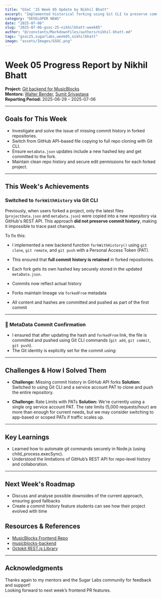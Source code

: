 ```yaml
---
title: "GSoC '25 Week 05 Update by Nikhil Bhatt"
excerpt: "Implemented historical forking using Git CLI to preserve commit history and securely update metadata for downstream workflows."
category: "DEVELOPER NEWS"
date: "2025-07-06"
slug: "2025-07-06-gsoc-25-nikhilbhatt-week05"
author: "@/constants/MarkdownFiles/authors/nikhil-bhatt.md"
tags: "gsoc25,sugarlabs,week05,nikhilbhatt"
image: "assets/Images/GSOC.png"
---
```


<!-- markdownlint-disable -->

# Week 05 Progress Report by Nikhil Bhatt

**Project:** [Git backend for MusicBlocks](https://github.com/benikk/musicblocks-backend)  
**Mentors:** [Walter Bender](https://github.com/walterbender), [Sumit Srivastava](https://github.com/sum2it)  
**Reporting Period:** 2025-06-29 – 2025-07-06  

---

## Goals for This Week

- Investigate and solve the issue of missing commit history in forked repositories.
- Switch from GitHub API–based file copying to full repo cloning with Git CLI.
- Ensure `metaData.json` updates include a new hashed key and get committed to the fork.
- Maintain clean repo history and secure edit permissions for each forked project.

---

## This Week's Achievements

###  Switched to `forkWithHistory` via Git CLI

Previously, when users forked a project, only the latest files (`projectData.json` and `metaData.json`) were copied into a new repository via GitHub's REST API. This approach **did not preserve commit history**, making it impossible to trace past changes.

To fix this:

- I implemented a new backend function `forkWithHistory()` using `git clone`, `git remote`, and `git push` with a Personal Access Token (PAT).
- This ensured that **full commit history is retained** in forked repositories.
- Each fork gets its own hashed key securely stored in the updated `metaData.json`.

- Commits now reflect actual history  
- Forks maintain lineage via `forkedFrom` metadata  
- All content and hashes are committed and pushed as part of the first commit

---

### 🔐 MetaData Commit Confirmation

- I ensured that after updating the hash and `forkedFrom` link, the file is committed and pushed using Git CLI commands (`git add`, `git commit`, `git push`).
- The Git identity is explicitly set for the commit using:

---

## Challenges & How I Solved Them

- **Challenge:** Missing commit history in GitHub API forks
  **Solution:** Switched to using Git CLI and a service account PAT to clone and push the entire repository.

- **Challenge:** Rate Limits with PATs
  **Solution:** We're currently using a single org service account PAT. The rate limits (5,000 requests/hour) are more than enough for current needs, but we may consider switching to app-based or scoped PATs if traffic scales up.

---

## Key Learnings

- Learned how to automate git commands securely in Node.js (using child_process.execSync).
- Understood the limitations of GitHub’s REST API for repo-level history and collaboration.

---

## Next Week's Roadmap 

- Discuss and analyse possible downsides of the current approach, ensuring good fallbacks 
- Create a commit history feature students can see how their project evolved with time

## Resources & References

- [MusicBlocks Frontend Repo](https://github.com/sugarlabs/musicblocks)
- [musicblocks-backend](https://github.com/benikk/musicblocks-backend)
- [Octokit REST.js Library](https://github.com/octokit/rest.js)

---

## Acknowledgments

Thanks again to my mentors and the Sugar Labs community for feedback and support!  
Looking forward to next week’s frontend PR features. 
